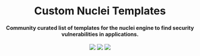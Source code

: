<h1 align="center">
Custom Nuclei Templates
</h1>
<h4 align="center">Community curated list of templates for the nuclei engine to find security vulnerabilities in applications.</h4>


<p align="center">
<a href="https://github.com/0xKayala/custom-nuclei-templates/issues"><img src="https://img.shields.io/badge/contributions-welcome-brightgreen.svg?style=flat"></a>
<a href="https://github.com/0xKayala/custom-nuclei-templates/releases"><img src="https://img.shields.io/github/v/release/0xkayala/custom-nuclei-templates.svg"></a>
<a href="https://twitter.com/0xKayala"><img src="https://img.shields.io/twitter/follow/0xKayala.svg?logo=twitter"></a>
</p>
